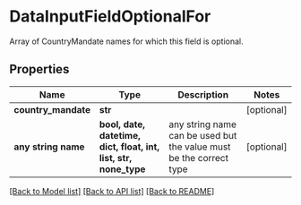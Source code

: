 # DataInputFieldOptionalFor

Array of CountryMandate names for which this field is optional.

## Properties
Name | Type | Description | Notes
------------ | ------------- | ------------- | -------------
**country_mandate** | **str** |  | [optional] 
**any string name** | **bool, date, datetime, dict, float, int, list, str, none_type** | any string name can be used but the value must be the correct type | [optional]

[[Back to Model list]](../README.md#documentation-for-models) [[Back to API list]](../README.md#documentation-for-api-endpoints) [[Back to README]](../README.md)


